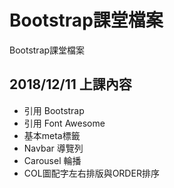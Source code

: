 # Bootstrap課堂檔案
Bootstrap課堂檔案

## 2018/12/11 上課內容
- 引用 Bootstrap
- 引用 Font Awesome
- 基本meta標籤
- Navbar 導覽列 
- Carousel 輪播
- COL圖配字左右排版與ORDER排序
